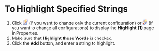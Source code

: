 # To Highlight Specified Strings

1. Click ![Properties for Current Configuration](../../images/properties.png)
(if you want to change only the current configuration) or
![Properties for All Configuration](../../images/allproperties.png)
(if you want to change all configurations) to display the **Highlight (1)** page in Properties.
2. Make sure that **Highlight these Words** is checked.
3. Click the **Add** button, and enter a string to highlight.
